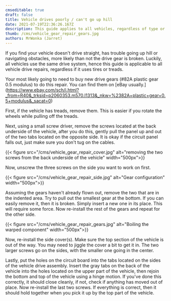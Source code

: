 ```yaml
---
cmseditable: true
draft: false
title: Vehicle drives poorly / can't go up hill
date: 2021-07-19T22:36:26.167Z
description: This guide applies to all vehicles, regardless of type or generation
thumb: /cms/vehicle_gear_repair_gears.jpg
authors: MrWonka (Jarret)
---
```

If you find your vehicle doesn't drive straight, has trouble going up hill or navigating obstacles, more likely than not the drive gear is broken. Luckily, all vehicles use the same drive system, hence this guide is applicable to all vehicle drive repairs, regardless if it uses tires or treads.

Your most likely going to need to buy new drive gears (#82A plastic gear 0.5 modulus) to do this repair. You can find them on [eBay usually.] (https://www.ebay.com/sch/i.html?_from=R40&_trksid=p2060353.m570.l1313&_nkw=%2382A+plastic+gear+0.5+modulus&_sacat=0)

First, if the vehicle has treads, remove them. This is easier if you rotate the wheels while pulling off the treads. 

Next, using a small screw driver, remove the screws located at the back underside of the vehicle, after you do this, gently pull the panel up and out of the two tabs located on the opposite side. It is okay if the circuit panel falls out, just make sure you don't tug on the cables.

{{< figure src="/cms/vehicle_gear_repair_cover.jpg" alt="removing the two screws from the back underside of the vehicle" width="500px">}}

Now, unscrew the three screws on the side you want to work on first.  

{{< figure src="/cms/vehicle_gear_repair_side.jpg" alt="Gear configuration" width="500px">}}

Assuming the gears haven't already flown out, remove the two that are in the indented area. Try to pull out the smallest gear at the bottom. If you can easily remove it, then it is broken. Simply insert a new one in its place. This will require some force. Now re-install the rest of the gears and repeat for the other side.

{{< figure src="/cms/vehicle_gear_repair_gears.jpg" alt="Boiling the warped component" width="500px">}}

Now, re-install the side cover(s). Make sure the top section of the vehicle is out of the way. You may need to jiggle the cover a bit to get it in. The two larger screws go on the sides, with the smaller one going in the center. 

Lastly, put the holes on the circuit board into the tabs located on the sides of the vehicle drive assembly. Insert the gray tabs on the back of the vehicle into the holes located on the upper part of the vehicle, then rejoin the bottom and top of the vehicle using a hinge motion. If you've done this correctly, it should close cleanly, if not, check if anything has moved out of place. Now re-install the last two screws. If everything is correct, then it should hold together when you pick it up by the top part of the vehicle.
